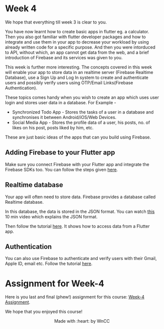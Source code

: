 # Week 4
We hope that everything till week 3 is clear to you. 

You have now learnt how to create basic apps in flutter eg. a calculator. Then you also got familiar with flutter developer packages and how to integrate and use them in your app to decrease your workload by using already written code for a specific purpose. And then you were intorduced to API, without which, an app cannot get data from the web, and a brief introduction of Firebase and its services was given to you.

This week is further more interesting. The concepts covered in this week will enable your app to store data in an realtime server (Firebase Realtime Database), use a Sign Up and Log In system to create and authenticate users and possibly verify users using OTP/Email Links(Firebase Authentication).

These topics comes handy when you wish to create an app which uses user login and stores user data in a database.
For Example - 
* Synchronized Todo App - Stores the tasks of a user in a database and synchronises it between Android/iOS/Web Devices.
* Social Media App - Stores the profile data of a user, his posts, no. of likes on his post,  posts liked by him, etc. 

These are just basic ideas of the apps that can you build using Firebase.

## Adding Firebase to your Flutter app
Make sure you connect Firebase with your Flutter app and integrate the Firebase SDKs too.
You can follow the steps given [here](https://medium.com/enappd/adding-firebase-to-your-flutter-app-281b8f391b47).

## Realtime database
Your app will often need to store data.
Firebase provides a database called Realtime database.

In this database, the data is stored in the JSON format.
You can watch [this](https://www.youtube.com/watch?v=JuFdz8f-cT4) 10 min video which explains the JSON format.

Then follow the tutorial [here](https://medium.com/firebase-tips-tricks/how-to-use-firebase-queries-in-flutter-361f21005467).
It shows how to access data from a Flutter app.

## Authentication
You can also use Firebase to authenticate and verify users with their Gmail, Apple ID, email etc.
Follow the tutorial [here](https://medium.com/firebase-tips-tricks/how-to-use-firebase-authentication-in-flutter-50e8b81cb29f).

# Assignment for Week-4
Here is you last and final (phew!) assignment for this course: [Week-4 Assignment](Assignment.md).

We hope that you enjoyed this course!

<center>Made with :heart: by WnCC</center>
